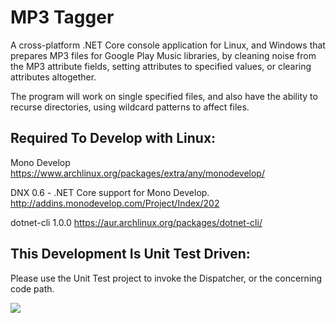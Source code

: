 # MP3 Tagger
A cross-platform .NET Core console application for Linux, and Windows that prepares MP3 files for Google Play Music libraries, by cleaning noise from the MP3 attribute fields, setting attributes to specified values, or clearing attributes altogether.

The program will work on single specified files, and also have the ability to recurse directories, using wildcard patterns to affect files. 

## Required To Develop with Linux:

Mono Develop
https://www.archlinux.org/packages/extra/any/monodevelop/

DNX 0.6 - .NET Core support for Mono Develop.
http://addins.monodevelop.com/Project/Index/202

dotnet-cli 1.0.0
https://aur.archlinux.org/packages/dotnet-cli/

## This Development Is Unit Test Driven:
Please use the Unit Test project to invoke the Dispatcher, or the concerning code path.

<img src="https://s21.postimg.org/fxtlankgn/Screenshot_2016_09_18_20_14_25.png">

